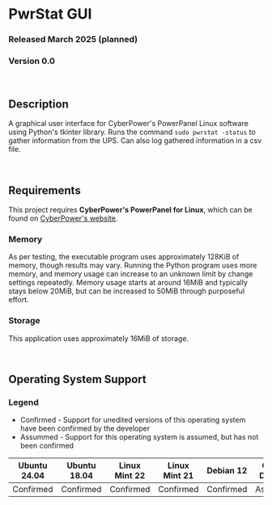 # PwrStat GUI
### Released March 2025 (planned)
### Version 0.0

<br/>

## Description
A graphical user interface for CyberPower's PowerPanel
Linux software using Python's tkinter library. Runs the
command `sudo pwrstat -status` to gather information from
the UPS. Can also log gathered information in a csv file.

<br/>

## Requirements
This project requires __CyberPower's PowerPanel for Linux__,
which can be found on
[CyberPower's website](https://www.cyberpowersystems.com/products/software/power-panel-personal/).

### Memory
As per testing, the executable program uses approximately
128KiB of memory, though results may vary.
Running the Python program uses more memory, and memory usage
can increase to an unknown limit by change settings repeatedly.
Memory usage starts at around 16MiB and typically stays below 20MiB,
but can be increased to 50MiB through purposeful effort.

### Storage
This application uses approximately 16MiB of storage.

<br/>

## Operating System Support

### Legend
 - Confirmed - Support for unedited versions of this
   operating system have been confirmed by the developer
 - Assummed - Support for this operating system is assumed,
   but has not been confirmed

|Ubuntu 24.04 |Ubuntu 18.04 |Linux Mint 22|Linux Mint 21|Debian 12    |Other Debian |
|:-----------:|:-----------:|:-----------:|:-----------:|:-----------:|:-----------:|
|Confirmed    |Confirmed    |Confirmed    |Confirmed    |Confirmed    |Assumed      |